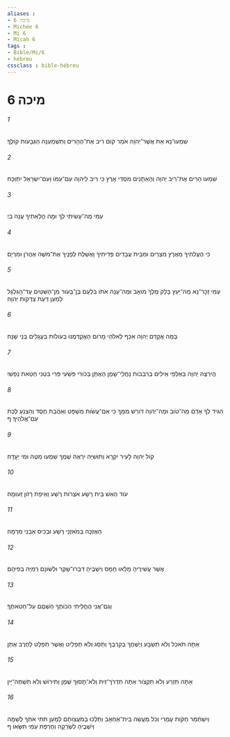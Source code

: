 ```yaml
---
aliases : 
- מיכה 6
- Michée 6
- Mi 6
- Micah 6
tags : 
- Bible/Mi/6
- hébreu
cssclass : bible-hébreu
---
```


# מיכה 6

###### 1
שִׁמְעוּ־נָא אֵת אֲשֶׁר־יְהוָה אֹמֵר קוּם רִיב אֶת־הֶהָרִים וְתִשְׁמַעְנָה הַגְּבָעֹות קֹולֶךָ׃
###### 2
שִׁמְעוּ הָרִים אֶת־רִיב יְהוָה וְהָאֵתָנִים מֹסְדֵי אָרֶץ כִּי רִיב לַיהוָה עִם־עַמֹּו וְעִם־יִשְׂרָאֵל יִתְוַכָּח׃
###### 3
עַמִּי מֶה־עָשִׂיתִי לְךָ וּמָה הֶלְאֵתִיךָ עֲנֵה בִי׃
###### 4
כִּי הֶעֱלִתִיךָ מֵאֶרֶץ מִצְרַיִם וּמִבֵּית עֲבָדִים פְּדִיתִיךָ וָאֶשְׁלַח לְפָנֶיךָ אֶת־מֹשֶׁה אַהֲרֹן וּמִרְיָם׃
###### 5
עַמִּי זְכָר־נָא מַה־יָּעַץ בָּלָק מֶלֶךְ מֹואָב וּמֶה־עָנָה אֹתֹו בִּלְעָם בֶּן־בְּעֹור מִן־הַשִּׁטִּים עַד־הַגִּלְגָּל לְמַעַן דַּעַת צִדְקֹות יְהוָה׃
###### 6
בַּמָּה אֲקַדֵּם יְהוָה אִכַּף לֵאלֹהֵי מָרֹום הַאֲקַדְּמֶנּוּ בְעֹולֹות בַּעֲגָלִים בְּנֵי שָׁנָה׃
###### 7
הֲיִרְצֶה יְהוָה בְּאַלְפֵי אֵילִים בְּרִבְבֹות נַחֲלֵי־שָׁמֶן הַאֶתֵּן בְּכֹורִי פִּשְׁעִי פְּרִי בִטְנִי חַטַּאת נַפְשִׁי׃
###### 8
הִגִּיד לְךָ אָדָם מַה־טֹּוב וּמָה־יְהוָה דֹּורֵשׁ מִמְּךָ כִּי אִם־עֲשֹׂות מִשְׁפָּט וְאַהֲבַת חֶסֶד וְהַצְנֵעַ לֶכֶת עִם־אֱלֹהֶיךָ׃ ף
###### 9
קֹול יְהוָה לָעִיר יִקְרָא וְתוּשִׁיָּה יִרְאֶה שְׁמֶךָ שִׁמְעוּ מַטֶּה וּמִי יְעָדָהּ׃
###### 10
עֹוד הַאִשׁ בֵּית רָשָׁע אֹצְרֹות רֶשַׁע וְאֵיפַת רָזֹון זְעוּמָה׃
###### 11
הַאֶזְכֶּה בְּמֹאזְנֵי רֶשַׁע וּבְכִיס אַבְנֵי מִרְמָה׃
###### 12
אֲשֶׁר עֲשִׁירֶיהָ מָלְאוּ חָמָס וְיֹשְׁבֶיהָ דִּבְּרוּ־שָׁקֶר וּלְשֹׁונָם רְמִיָּה בְּפִיהֶם׃
###### 13
וְגַם־אֲנִי הֶחֱלֵיתִי הַכֹּותֶךָ הַשְׁםֵם עַל־חַטֹּאתֶךָ׃
###### 14
אַתָּה תֹאכַל וְלֹא תִשְׂבָּע וְיֶשְׁחֲךָ בְּקִרְבֶּךָ וְתַסֵּג וְלֹא תַפְלִיט וַאֲשֶׁר תְּפַלֵּט לַחֶרֶב אֶתֵּן׃
###### 15
אַתָּה תִזְרַע וְלֹא תִקְצֹור אַתָּה תִדְרֹךְ־זַיִת וְלֹא־תָסוּךְ שֶׁמֶן וְתִירֹושׁ וְלֹא תִשְׁתֶּה־יָּיִן׃
###### 16
וְיִשְׁתַּמֵּר חֻקֹּות עָמְרִי וְכֹל מַעֲשֵׂה בֵית־אַחְאָב וַתֵּלְכוּ בְּמֹעֲצֹותָם לְמַעַן תִּתִּי אֹתְךָ לְשַׁמָּה וְיֹשְׁבֶיהָ לִשְׁרֵקָה וְחֶרְפַּת עַמִּי תִּשָּׂאוּ׃ ף
